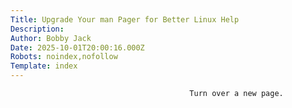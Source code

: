 ```yaml
---
Title: Upgrade Your man Pager for Better Linux Help
Description: 
Author: Bobby Jack
Date: 2025-10-01T20:00:16.000Z
Robots: noindex,nofollow
Template: index
---
```


                                            Turn over a new page.
                                        